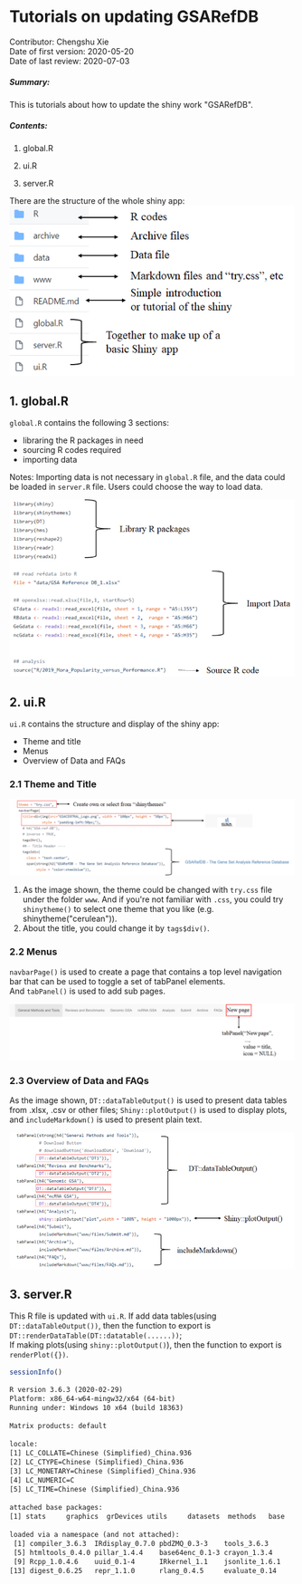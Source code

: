 
# Tutorials on updating GSARefDB

Contributor: Chengshu Xie <br>
Date of first version: 2020-05-20 <br>
Date of last review: 2020-07-03 <br>

##### Summary:
This is tutorials about how to update the shiny work "GSARefDB".

##### Contents:

1. global.R

2. ui.R

3. server.R



There are the structure of the whole shiny app:
![jupyter](https://github.com/Chengshu21/gsarefDB/blob/master/Tutorial/pic/str.png)

## 1. global.R

`global.R` contains the following 3 sections:
* libraring the R packages in need
* sourcing R codes required
* importing data

Notes: Importing data is not necessary in `global.R` file, and the data could be loaded in `server.R` file. Users could choose the way to load data.  

![p1](https://github.com/Chengshu21/gsarefDB/blob/master/Tutorial/pic/global.png)

## 2. ui.R

`ui.R` contains the structure and display of the shiny app:
* Theme and title
* Menus 
* Overview of Data and FAQs

### 2.1 Theme and Title

![p2](https://github.com/Chengshu21/gsarefDB/blob/master/Tutorial/pic/theme_title.png)

1) As the image shown, the theme could be changed with `try.css` file under the folder `www`. And if you're not familiar with `.css`, you could try `shinytheme()` to select one theme that you like (e.g. shinytheme("cerulean")). <br>
2) About the title, you could change it by `tags$div()`. 

### 2.2 Menus

`navbarPage()` is used to create a page that contains a top level navigation bar that can be used to toggle a set of tabPanel elements. <br> 
And `tabPanel()` is used to add sub pages.

![p3](https://github.com/Chengshu21/gsarefDB/blob/master/Tutorial/pic/main_menus.png)


### 2.3 Overview of Data and FAQs

As the image shown, `DT::dataTableOutput()` is used to present data tables from .xlsx, .csv or other files; `Shiny::plotOutput()` is used to display plots, and `includeMarkdown()` is used to present plain text.

![p4](https://github.com/Chengshu21/gsarefDB/blob/master/Tutorial/pic/contents.png)

## 3. server.R

This R file is updated with `ui.R`. 
If add data tables(using `DT::dataTableOutput())`, then the function to export is `DT::renderDataTable(DT::datatable(......))`;<br>
If making plots(using `shiny::plotOutput()`), then the function to export is `renderPlot({})`.


```R
sessionInfo()
```


    R version 3.6.3 (2020-02-29)
    Platform: x86_64-w64-mingw32/x64 (64-bit)
    Running under: Windows 10 x64 (build 18363)
    
    Matrix products: default
    
    locale:
    [1] LC_COLLATE=Chinese (Simplified)_China.936 
    [2] LC_CTYPE=Chinese (Simplified)_China.936   
    [3] LC_MONETARY=Chinese (Simplified)_China.936
    [4] LC_NUMERIC=C                              
    [5] LC_TIME=Chinese (Simplified)_China.936    
    
    attached base packages:
    [1] stats     graphics  grDevices utils     datasets  methods   base     
    
    loaded via a namespace (and not attached):
     [1] compiler_3.6.3  IRdisplay_0.7.0 pbdZMQ_0.3-3    tools_3.6.3    
     [5] htmltools_0.4.0 pillar_1.4.4    base64enc_0.1-3 crayon_1.3.4   
     [9] Rcpp_1.0.4.6    uuid_0.1-4      IRkernel_1.1    jsonlite_1.6.1 
    [13] digest_0.6.25   repr_1.1.0      rlang_0.4.5     evaluate_0.14  

